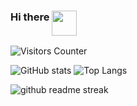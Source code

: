 ### Hi there  <img src="https://media.giphy.com/media/hvRJCLFzcasrR4ia7z/giphy.gif" style="width:40px; height:40px; vertical-align:top; line-height:60px;" />

<!-- 👋
**guoci/guoci** is a ✨ _special_ ✨ repository because its `README.md` (this file) appears on your GitHub profile.

Here are some ideas to get you started:

- 🔭 I’m currently working on ...
- 🌱 I’m currently learning ...
- 👯 I’m looking to collaborate on ...
- 🤔 I’m looking for help with ...
- 💬 Ask me about ...
- 📫 How to reach me: ...
- 😄 Pronouns: ...
- ⚡ Fun fact: ...
-->

![Visitors Counter](https://komarev.com/ghpvc/?username=guoci&style=for-the-badge&theme=dark)

![GitHub stats](https://github-readme-stats.vercel.app/api?username=guoci&count_private=true&show_icons=true&include_all_commits=true&show_icons=true&theme=dark)
![Top Langs](https://github-readme-stats.vercel.app/api/top-langs/?username=guoci&count_private=true&langs_count=15&layout=compact&theme=dark)

![github readme streak](https://github-readme-streak-stats.herokuapp.com/?user=guoci&theme=dark)
